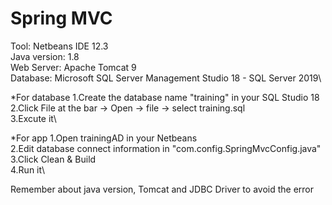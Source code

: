 # Spring MVC

Tool: Netbeans IDE 12.3\
Java version: 1.8\
Web Server: Apache Tomcat 9\
Database: Microsoft SQL Server Management Studio 18 - SQL Server 2019\

*For database
1.Create the database name "training" in your SQL Studio 18\
2.Click File at the bar -> Open -> file -> select training.sql\
3.Excute it\

*For app
1.Open trainingAD in your Netbeans\
2.Edit database connect information in "com.config.SpringMvcConfig.java"\
3.Click Clean & Build\
4.Run it\


Remember about java version, Tomcat and JDBC Driver to avoid the error
